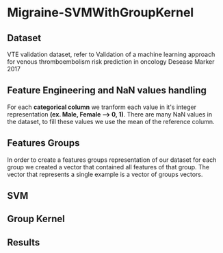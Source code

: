 # Migraine-SVMWithGroupKernel

## Dataset

VTE validation dataset, refer to Validation of a machine learning approach for venous thromboembolism risk prediction in oncology Desease Marker 2017

## Feature Engineering and NaN values handling

For each **categorical column** we tranform each value in it's integer representation **(ex. Male, Female --> 0, 1)**. There are many NaN values in the dataset, to fill these values we use the mean of the reference column.


## Features Groups

In order to create a features groups representation of our dataset for each group we created a vector that contained all features of that group. The vector that represents a single example is a vector of groups vectors.




## SVM

## Group Kernel

## Results
 
